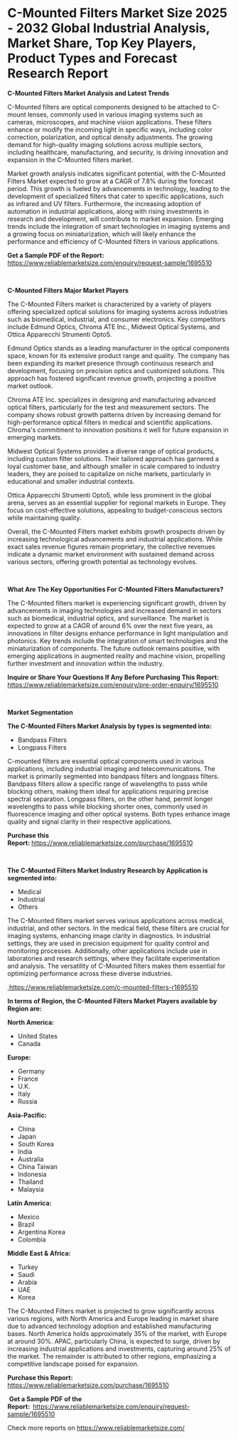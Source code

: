 <p><h1>C-Mounted Filters Market Size 2025 - 2032 Global Industrial Analysis, Market Share, Top Key Players, Product Types and Forecast Research Report</h1></p><p><strong>C-Mounted Filters Market Analysis and Latest Trends</strong></p>
<p><p>C-Mounted filters are optical components designed to be attached to C-mount lenses, commonly used in various imaging systems such as cameras, microscopes, and machine vision applications. These filters enhance or modify the incoming light in specific ways, including color correction, polarization, and optical density adjustments. The growing demand for high-quality imaging solutions across multiple sectors, including healthcare, manufacturing, and security, is driving innovation and expansion in the C-Mounted filters market.</p><p>Market growth analysis indicates significant potential, with the C-Mounted Filters Market expected to grow at a CAGR of 7.8% during the forecast period. This growth is fueled by advancements in technology, leading to the development of specialized filters that cater to specific applications, such as infrared and UV filters. Furthermore, the increasing adoption of automation in industrial applications, along with rising investments in research and development, will contribute to market expansion. Emerging trends include the integration of smart technologies in imaging systems and a growing focus on miniaturization, which will likely enhance the performance and efficiency of C-Mounted filters in various applications.</p></p>
<p><strong>Get a Sample PDF of the Report:&nbsp;</strong> <a href="https://www.reliablemarketsize.com/enquiry/request-sample/1695510?utm_campaign=3460&utm_medium=2&utm_source=Github&utm_content=ia&utm_term=27032025&utm_id=c-mounted-filters">https://www.reliablemarketsize.com/enquiry/request-sample/1695510</a></p>
<p>&nbsp;</p>
<p><strong>C-Mounted Filters Major Market Players</strong></p>
<p><p>The C-Mounted Filters market is characterized by a variety of players offering specialized optical solutions for imaging systems across industries such as biomedical, industrial, and consumer electronics. Key competitors include Edmund Optics, Chroma ATE Inc., Midwest Optical Systems, and Ottica Apparecchi Strumenti Opto5. </p><p>Edmund Optics stands as a leading manufacturer in the optical components space, known for its extensive product range and quality. The company has been expanding its market presence through continuous research and development, focusing on precision optics and customized solutions. This approach has fostered significant revenue growth, projecting a positive market outlook.</p><p>Chroma ATE Inc. specializes in designing and manufacturing advanced optical filters, particularly for the test and measurement sectors. The company shows robust growth patterns driven by increasing demand for high-performance optical filters in medical and scientific applications. Chroma's commitment to innovation positions it well for future expansion in emerging markets.</p><p>Midwest Optical Systems provides a diverse range of optical products, including custom filter solutions. Their tailored approach has garnered a loyal customer base, and although smaller in scale compared to industry leaders, they are poised to capitalize on niche markets, particularly in educational and smaller industrial contexts.</p><p>Ottica Apparecchi Strumenti Opto5, while less prominent in the global arena, serves as an essential supplier for regional markets in Europe. They focus on cost-effective solutions, appealing to budget-conscious sectors while maintaining quality.</p><p>Overall, the C-Mounted Filters market exhibits growth prospects driven by increasing technological advancements and industrial applications. While exact sales revenue figures remain proprietary, the collective revenues indicate a dynamic market environment with sustained demand across various sectors, offering growth potential as technology evolves.</p></p>
<p>&nbsp;</p>
<p><strong>What Are The Key Opportunities For C-Mounted Filters Manufacturers?</strong></p>
<p><p>The C-Mounted filters market is experiencing significant growth, driven by advancements in imaging technologies and increased demand in sectors such as biomedical, industrial optics, and surveillance. The market is expected to grow at a CAGR of around 6% over the next five years, as innovations in filter designs enhance performance in light manipulation and photonics. Key trends include the integration of smart technologies and the miniaturization of components. The future outlook remains positive, with emerging applications in augmented reality and machine vision, propelling further investment and innovation within the industry.</p></p>
<p><strong>Inquire or Share Your Questions If Any Before Purchasing This Report:</strong> <a href="https://www.reliablemarketsize.com/enquiry/pre-order-enquiry/1695510?utm_campaign=3460&utm_medium=2&utm_source=Github&utm_content=ia&utm_term=27032025&utm_id=c-mounted-filters">https://www.reliablemarketsize.com/enquiry/pre-order-enquiry/1695510</a></p>
<p>&nbsp;</p>
<p><strong>Market Segmentation</strong></p>
<p><strong>The C-Mounted Filters Market Analysis by types is segmented into:</strong></p>
<p><ul><li>Bandpass Filters</li><li>Longpass Filters</li></ul></p>
<p><p>C-mounted filters are essential optical components used in various applications, including industrial imaging and telecommunications. The market is primarily segmented into bandpass filters and longpass filters. Bandpass filters allow a specific range of wavelengths to pass while blocking others, making them ideal for applications requiring precise spectral separation. Longpass filters, on the other hand, permit longer wavelengths to pass while blocking shorter ones, commonly used in fluorescence imaging and other optical systems. Both types enhance image quality and signal clarity in their respective applications.</p></p>
<p><strong>Purchase this Report:&nbsp;</strong><a href="https://www.reliablemarketsize.com/purchase/1695510?utm_campaign=3460&utm_medium=2&utm_source=Github&utm_content=ia&utm_term=27032025&utm_id=c-mounted-filters">https://www.reliablemarketsize.com/purchase/1695510</a></p>
<p>&nbsp;</p>
<p><strong>The C-Mounted Filters Market Industry Research by Application is segmented into:</strong></p>
<p><ul><li>Medical</li><li>Industrial</li><li>Others</li></ul></p>
<p><p>The C-Mounted filters market serves various applications across medical, industrial, and other sectors. In the medical field, these filters are crucial for imaging systems, enhancing image clarity in diagnostics. In industrial settings, they are used in precision equipment for quality control and monitoring processes. Additionally, other applications include use in laboratories and research settings, where they facilitate experimentation and analysis. The versatility of C-Mounted filters makes them essential for optimizing performance across these diverse industries.</p></p>
<p><a href="https://www.reliablemarketsize.com/c-mounted-filters-r1695510?utm_campaign=3460&utm_medium=2&utm_source=Github&utm_content=ia&utm_term=27032025&utm_id=c-mounted-filters">&nbsp;https://www.reliablemarketsize.com/c-mounted-filters-r1695510</a></p>
<p><strong>In terms of Region, the C-Mounted Filters Market Players available by Region are:</strong></p>
<p>
    <p> <strong> North America: </strong>
        <ul>
            <li>United States</li>
            <li>Canada</li>
        </ul>
        </p> 
    <p> <strong> Europe: </strong>
        <ul>
            <li>Germany</li>
            <li>France</li>
            <li>U.K.</li>
            <li>Italy</li>
            <li>Russia</li>
        </ul>
        </p> 
    <p> <strong> Asia-Pacific: </strong>
        <ul>
            <li>China</li>
            <li>Japan</li>
            <li>South Korea</li>
            <li>India</li>
            <li>Australia</li>
            <li>China Taiwan</li>
            <li>Indonesia</li>
            <li>Thailand</li>
            <li>Malaysia</li>
        </ul>
        </p> 
    <p> <strong> Latin America: </strong>
        <ul>
            <li>Mexico</li>
            <li>Brazil</li>
            <li>Argentina Korea</li>
            <li>Colombia</li>
        </ul>
        </p> 
    <p> <strong> Middle East & Africa: </strong>
        <ul>
            <li>Turkey</li>
            <li>Saudi</li>
            <li>Arabia</li>
            <li>UAE</li>
            <li>Korea</li>
        </ul>
    </p>
    </p>
<p><p>The C-Mounted Filters market is projected to grow significantly across various regions, with North America and Europe leading in market share due to advanced technology adoption and established manufacturing bases. North America holds approximately 35% of the market, with Europe at around 30%. APAC, particularly China, is expected to surge, driven by increasing industrial applications and investments, capturing around 25% of the market. The remainder is attributed to other regions, emphasizing a competitive landscape poised for expansion.</p></p>
<p><strong>Purchase this Report: </strong><a href="https://www.reliablemarketsize.com/purchase/1695510?utm_campaign=3460&utm_medium=2&utm_source=Github&utm_content=ia&utm_term=27032025&utm_id=c-mounted-filters">https://www.reliablemarketsize.com/purchase/1695510</a></p>
<p>&nbsp;<strong>Get a Sample PDF of the Report:&nbsp;&nbsp;</strong><a href="https://www.reliablemarketsize.com/enquiry/request-sample/1695510?utm_campaign=3460&utm_medium=2&utm_source=Github&utm_content=ia&utm_term=27032025&utm_id=c-mounted-filters">https://www.reliablemarketsize.com/enquiry/request-sample/1695510</a></p>
<p><strong></strong></p>
<p>Check more reports on <a href="https://www.reliablemarketsize.com/?utm_campaign=3460&utm_medium=2&utm_source=Github&utm_content=ia&utm_term=27032025&utm_id=c-mounted-filters">https://www.reliablemarketsize.com/</a></p>